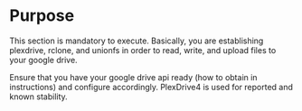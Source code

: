 # Purpose

This section is mandatory to execute.  Basically, you are establishing plexdrive, rclone, and unionfs in order to read, write, and upload files to your google drive.

Ensure that you have your google drive api ready (how to obtain in instructions) and configure accordingly.  PlexDrive4 is used for reported and known stability.  


